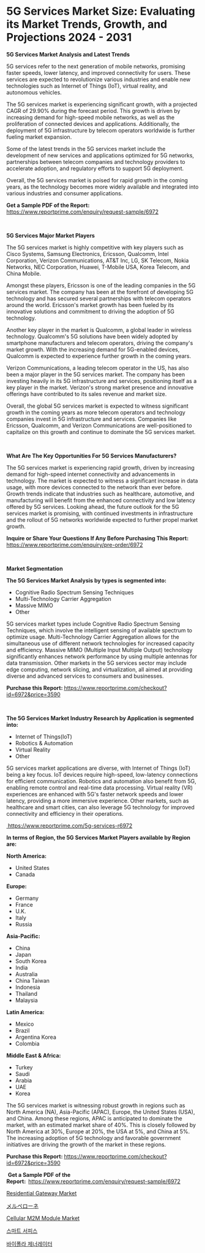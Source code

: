 <p><h1>5G Services Market Size: Evaluating its Market Trends, Growth, and Projections 2024 - 2031</h1></p><p><strong>5G Services Market Analysis and Latest Trends</strong></p>
<p><p>5G services refer to the next generation of mobile networks, promising faster speeds, lower latency, and improved connectivity for users. These services are expected to revolutionize various industries and enable new technologies such as Internet of Things (IoT), virtual reality, and autonomous vehicles.</p><p>The 5G services market is experiencing significant growth, with a projected CAGR of 29.90% during the forecast period. This growth is driven by increasing demand for high-speed mobile networks, as well as the proliferation of connected devices and applications. Additionally, the deployment of 5G infrastructure by telecom operators worldwide is further fueling market expansion.</p><p>Some of the latest trends in the 5G services market include the development of new services and applications optimized for 5G networks, partnerships between telecom companies and technology providers to accelerate adoption, and regulatory efforts to support 5G deployment.</p><p>Overall, the 5G services market is poised for rapid growth in the coming years, as the technology becomes more widely available and integrated into various industries and consumer applications.</p></p>
<p><strong>Get a Sample PDF of the Report:&nbsp;</strong> <a href="https://www.reportprime.com/enquiry/request-sample/6972">https://www.reportprime.com/enquiry/request-sample/6972</a></p>
<p>&nbsp;</p>
<p><strong>5G Services Major Market Players</strong></p>
<p><p>The 5G services market is highly competitive with key players such as Cisco Systems, Samsung Electronics, Ericsson, Qualcomm, Intel Corporation, Verizon Communications, AT&T Inc, LG, SK Telecom, Nokia Networks, NEC Corporation, Huawei, T-Mobile USA, Korea Telecom, and China Mobile.</p><p>Amongst these players, Ericsson is one of the leading companies in the 5G services market. The company has been at the forefront of developing 5G technology and has secured several partnerships with telecom operators around the world. Ericsson's market growth has been fueled by its innovative solutions and commitment to driving the adoption of 5G technology.</p><p>Another key player in the market is Qualcomm, a global leader in wireless technology. Qualcomm's 5G solutions have been widely adopted by smartphone manufacturers and telecom operators, driving the company's market growth. With the increasing demand for 5G-enabled devices, Qualcomm is expected to experience further growth in the coming years.</p><p>Verizon Communications, a leading telecom operator in the US, has also been a major player in the 5G services market. The company has been investing heavily in its 5G infrastructure and services, positioning itself as a key player in the market. Verizon's strong market presence and innovative offerings have contributed to its sales revenue and market size.</p><p>Overall, the global 5G services market is expected to witness significant growth in the coming years as more telecom operators and technology companies invest in 5G infrastructure and services. Companies like Ericsson, Qualcomm, and Verizon Communications are well-positioned to capitalize on this growth and continue to dominate the 5G services market.</p></p>
<p>&nbsp;</p>
<p><strong>What Are The Key Opportunities For 5G Services Manufacturers?</strong></p>
<p><p>The 5G services market is experiencing rapid growth, driven by increasing demand for high-speed internet connectivity and advancements in technology. The market is expected to witness a significant increase in data usage, with more devices connected to the network than ever before. Growth trends indicate that industries such as healthcare, automotive, and manufacturing will benefit from the enhanced connectivity and low latency offered by 5G services. Looking ahead, the future outlook for the 5G services market is promising, with continued investments in infrastructure and the rollout of 5G networks worldwide expected to further propel market growth.</p></p>
<p><strong>Inquire or Share Your Questions If Any Before Purchasing This Report:</strong> <a href="https://www.reportprime.com/enquiry/pre-order/6972">https://www.reportprime.com/enquiry/pre-order/6972</a></p>
<p>&nbsp;</p>
<p><strong>Market Segmentation</strong></p>
<p><strong>The 5G Services Market Analysis by types is segmented into:</strong></p>
<p><ul><li>Cognitive Radio Spectrum Sensing Techniques</li><li>Multi-Technology Carrier Aggregation</li><li>Massive MIMO</li><li>Other</li></ul></p>
<p><p>5G services market types include Cognitive Radio Spectrum Sensing Techniques, which involve the intelligent sensing of available spectrum to optimize usage. Multi-Technology Carrier Aggregation allows for the simultaneous use of different network technologies for increased capacity and efficiency. Massive MIMO (Multiple Input Multiple Output) technology significantly enhances network performance by using multiple antennas for data transmission. Other markets in the 5G services sector may include edge computing, network slicing, and virtualization, all aimed at providing diverse and advanced services to consumers and businesses.</p></p>
<p><strong>Purchase this Report:&nbsp;</strong><a href="https://www.reportprime.com/checkout?id=6972&price=3590">https://www.reportprime.com/checkout?id=6972&price=3590</a></p>
<p>&nbsp;</p>
<p><strong>The 5G Services Market Industry Research by Application is segmented into:</strong></p>
<p><ul><li>Internet of Things(IoT)</li><li>Robotics & Automation</li><li>Virtual Reality</li><li>Other</li></ul></p>
<p><p>5G services market applications are diverse, with Internet of Things (IoT) being a key focus. IoT devices require high-speed, low-latency connections for efficient communication. Robotics and automation also benefit from 5G, enabling remote control and real-time data processing. Virtual reality (VR) experiences are enhanced with 5G's faster network speeds and lower latency, providing a more immersive experience. Other markets, such as healthcare and smart cities, can also leverage 5G technology for improved connectivity and efficiency in their operations.</p></p>
<p><a href="https://www.reportprime.com/5g-services-r6972">&nbsp;https://www.reportprime.com/5g-services-r6972</a></p>
<p><strong>In terms of Region, the 5G Services Market Players available by Region are:</strong></p>
<p>
    <p> <strong> North America: </strong>
        <ul>
            <li>United States</li>
            <li>Canada</li>
        </ul>
        </p> 
    <p> <strong> Europe: </strong>
        <ul>
            <li>Germany</li>
            <li>France</li>
            <li>U.K.</li>
            <li>Italy</li>
            <li>Russia</li>
        </ul>
        </p> 
    <p> <strong> Asia-Pacific: </strong>
        <ul>
            <li>China</li>
            <li>Japan</li>
            <li>South Korea</li>
            <li>India</li>
            <li>Australia</li>
            <li>China Taiwan</li>
            <li>Indonesia</li>
            <li>Thailand</li>
            <li>Malaysia</li>
        </ul>
        </p> 
    <p> <strong> Latin America: </strong>
        <ul>
            <li>Mexico</li>
            <li>Brazil</li>
            <li>Argentina Korea</li>
            <li>Colombia</li>
        </ul>
        </p> 
    <p> <strong> Middle East & Africa: </strong>
        <ul>
            <li>Turkey</li>
            <li>Saudi</li>
            <li>Arabia</li>
            <li>UAE</li>
            <li>Korea</li>
        </ul>
    </p>
    </p>
<p><p>The 5G services market is witnessing robust growth in regions such as North America (NA), Asia-Pacific (APAC), Europe, the United States (USA), and China. Among these regions, APAC is anticipated to dominate the market, with an estimated market share of 40%. This is closely followed by North America at 30%, Europe at 20%, the USA at 5%, and China at 5%. The increasing adoption of 5G technology and favorable government initiatives are driving the growth of the market in these regions.</p></p>
<p><strong>Purchase this Report: </strong><a href="https://www.reportprime.com/checkout?id=6972&price=3590">https://www.reportprime.com/checkout?id=6972&price=3590</a></p>
<p>&nbsp;<strong>Get a Sample PDF of the Report:&nbsp;&nbsp;</strong><a href="https://www.reportprime.com/enquiry/request-sample/6972">https://www.reportprime.com/enquiry/request-sample/6972</a></p>
<p><strong></strong></p>
<p><p><a href="https://github.com/kosella/Market-Research-Report-List-2/blob/main/residential-gateway-market.md">Residential Gateway Market</a></p><p><a href="https://github.com/CloydAbbott2023/Market-Research-Report-List-1/blob/main/558447220197.md">メルペローネ</a></p><p><a href="https://github.com/nathandecarvalho/Market-Research-Report-List-2/blob/main/cellular-m2m-module-market.md">Cellular M2M Module Market</a></p><p><a href="https://medium.com/@joshuapierce88/%EC%8A%A4%EB%A7%88%ED%8A%B8-%ED%91%9C%EB%A9%B4-%EC%8B%9C%EC%9E%A5-%EC%9C%A0%ED%98%95-%EC%9D%91%EC%9A%A9-%EB%B0%8F-%EC%A7%80%EB%A6%AC%EC%97%90-%EB%8C%80%ED%95%9C-%ED%8F%AC%EA%B4%84%EC%A0%81-%ED%8F%89%EA%B0%80-468027c217ec">스마트 서피스</a></p><p><a href="https://github.com/JackieFauhey9089475/Market-Research-Report-List-1/blob/main/870974818438.md">바이폴라 제너레이터</a></p></p>